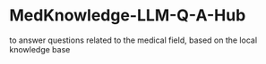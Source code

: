 # MedKnowledge-LLM-Q-A-Hub
to answer questions related to the medical field, based on the local knowledge base
